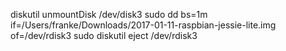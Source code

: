  diskutil unmountDisk /dev/disk3
 sudo dd bs=1m if=/Users/franke/Downloads/2017-01-11-raspbian-jessie-lite.img of=/dev/rdisk3
  sudo diskutil eject /dev/rdisk3
